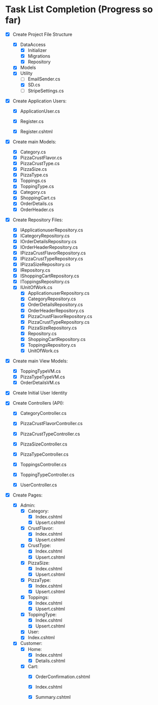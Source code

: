 

# Task List Completion (Progress so far)

- [x] Create Project File Structure   </summary>
  - [x] DataAccess
    - [x] Initializer
    - [x] Migrations
    - [x] Repository
  - [x] Models
  - [x] Utility
    - [ ] EmailSender.cs
    - [x] SD.cs
    - [ ] StripeSettings.cs
    
- [x] Create Application Users: 
  - [x] ApplicationUser.cs
  - [x] Register.cs
  - [x] Register.cshtml
  

- [x] Create main Models: 
  - [x] Category.cs
  - [x] PizzaCrustFlavor.cs
  - [x] PizzaCrustType.cs
  - [x] PizzaSize.cs
  - [x] PizzaType.cs
  - [x] Toppings.cs
  - [x] ToppingType.cs
  - [x] Category.cs
  - [x] ShoppingCart.cs
  - [x] OrderDetails.cs
  - [x] OrderHeader.cs
  
- [x] Create Repository Files:
  - [x] IApplicationuserRepository.cs
  - [x] ICategoryRepository.cs
  - [x] IOrderDetailsRepository.cs
  - [x] IOrderHeaderRepository.cs
  - [x] IPizzaCrustFlavorRepository.cs
  - [x] IPizzaCrustTypeRepository.cs
  - [x] IPizzaSizeRepository.cs
  - [x] IRepository.cs
  - [x] IShoppingCartRepository.cs
  - [x] IToppingsRepository.cs
  - [x] IUnitOfWork.cs
    - [x] ApplicationuserRepository.cs
    - [x] CategoryRepository.cs
    - [x] OrderDetailsRepository.cs
    - [x] OrderHeaderRepository.cs
    - [x] PizzaCrustFlavorRepository.cs
    - [x] PizzaCrustTypeRepository.cs
    - [x] PizzaSizeRepository.cs
    - [x] Repository.cs
    - [x] ShoppingCartRepository.cs
    - [x] ToppingsRepository.cs
    - [x] UnitOfWork.cs

- [x] Create main View Models: 
  - [x] ToppingTypeVM.cs
  - [x] PizzaTypeTypeVM.cs
  - [x] OrderDetailsVM.cs
    
- [x] Create Initial User Identity

- [x] Create Controllers (API): 
  - [x] CategoryController.cs
  - [x] PizzaCrustFlavorController.cs
  - [x] PizzaCrustTypeController.cs
  - [x] PizzaSizeController.cs
  - [x] PizzaTypeController.cs
  - [x] ToppingsController.cs
  - [x] ToppingTypeController.cs
  - [x] UserController.cs
  

- [x] Create Pages:
  - [x] Admin:
    - [x] Category:
      - [x] Index.cshtml
      - [x] Upsert.cshtml
    - [x] CrustFlavor:
      - [x] Index.cshtml
      - [x] Upsert.cshtml
    - [x] CrustType:
      - [x] Index.cshtml
      - [x] Upsert.cshtml
    - [x] PizzaSize:
      - [x] Index.cshtml
      - [x] Upsert.cshtml
    - [x] PizzaType:
      - [x] Index.cshtml
      - [x] Upsert.cshtml
    - [x] Toppings:
      - [x] Index.cshtml
      - [x] Upsert.cshtml
    - [x] ToppingType:
      - [x] Index.cshtml
      - [x] Upsert.cshtml
    - [x] User:
    - [x] Index.cshtml  
    
  - [x] Customer:
    - [x] Home:
      - [x] Index.cshtml
      - [x] Details.cshtml
    - [x] Cart:
      - [x] OrderConfirmation.cshtml
      - [x] Index.cshtml
      - [x] Summary.cshtml
  
